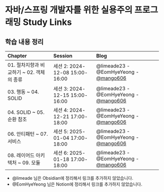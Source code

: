 # 자바/스프링 개발자를 위한 실용주의 프로그래밍 Study Links

## 학습 내용 정리

| Chapter                                   | Session                       | Blog                                                                                   |
|:------------------------------------------|:------------------------------|:---------------------------------------------------------------------------------------|
| 01. 절차지향과 비교하기 ~ 02. 객체의 종류                | 세션 2: 2024-12-08 15:00-16:00  | @limeade23 - @EomHyeYeong - [@mango606](https://mandusitstudy.tistory.com/305) |
| 03. 행동 ~ 04. SOLID                        | 세션 3: 2024-12-15 15:00-16:00  | @limeade23 - @EomHyeYeong - [@mango606](https://mandusitstudy.tistory.com/306) |
| 04. SOLID ~ 05. 순환 참조                   | 세션 4: 2024-12-21 17:00-18:00  | @limeade23 - @EomHyeYeong - [@mango606](https://mandusitstudy.tistory.com/308) |
| 06. 안티패턴 ~ 07. 서비스              | 세션 5: 2025-01-04 17:00-18:00  | @limeade23 - @EomHyeYeong - [@mango606](https://mandusitstudy.tistory.com/316) |
| 08. 레이어드 아키텍처 ~ 09. 모듈         | 세션 6: 2025-01-18 17:00-18:00  | @limeade23 - @EomHyeYeong - [@mango606](https://mandusitstudy.tistory.com/319) |

* @limeade 님은 Obsidian에 정리해서 링크를 추가하지 않았습니다.
* @EomHyeYeong 님은 Notion에 정리해서 링크를 추가하지 않았습니다.